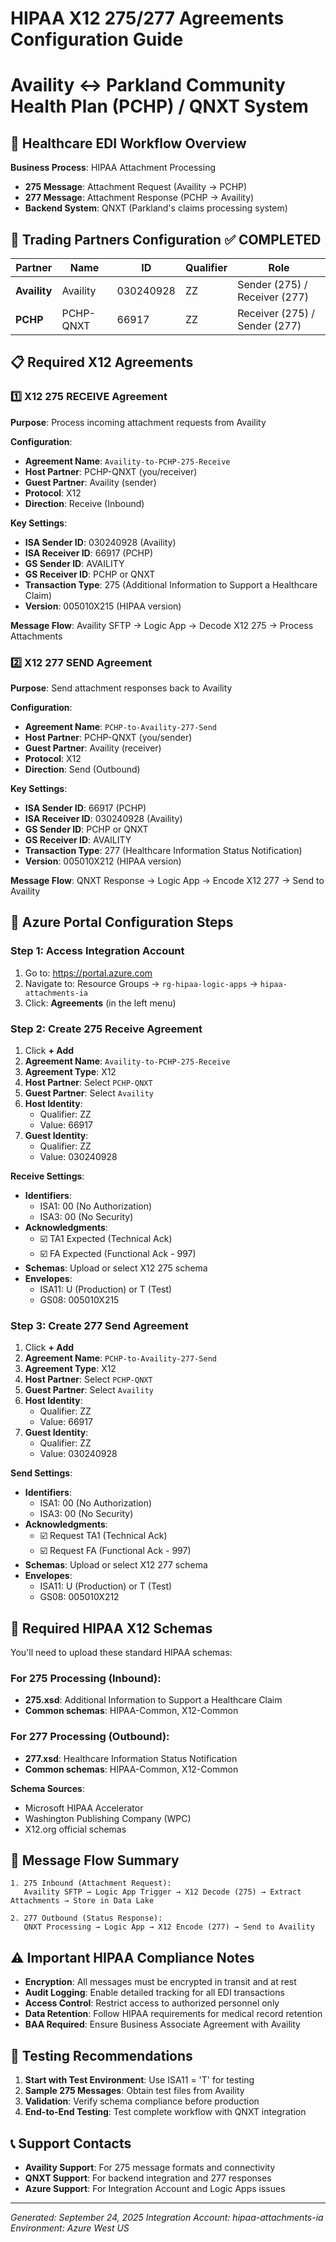 # HIPAA X12 275/277 Agreements Configuration Guide
# Availity ↔ Parkland Community Health Plan (PCHP) / QNXT System

## 🏥 Healthcare EDI Workflow Overview

**Business Process**: HIPAA Attachment Processing
- **275 Message**: Attachment Request (Availity → PCHP)
- **277 Message**: Attachment Response (PCHP → Availity)
- **Backend System**: QNXT (Parkland's claims processing system)

## 🤝 Trading Partners Configuration ✅ COMPLETED

| Partner | Name | ID | Qualifier | Role |
|---------|------|----|-----------|----- |
| **Availity** | Availity | 030240928 | ZZ | Sender (275) / Receiver (277) |
| **PCHP** | PCHP-QNXT | 66917 | ZZ | Receiver (275) / Sender (277) |

## 📋 Required X12 Agreements

### 1️⃣ X12 275 RECEIVE Agreement
**Purpose**: Process incoming attachment requests from Availity

**Configuration**:
- **Agreement Name**: `Availity-to-PCHP-275-Receive`
- **Host Partner**: PCHP-QNXT (you/receiver)
- **Guest Partner**: Availity (sender)
- **Protocol**: X12
- **Direction**: Receive (Inbound)

**Key Settings**:
- **ISA Sender ID**: 030240928 (Availity)
- **ISA Receiver ID**: 66917 (PCHP)
- **GS Sender ID**: AVAILITY
- **GS Receiver ID**: PCHP or QNXT
- **Transaction Type**: 275 (Additional Information to Support a Healthcare Claim)
- **Version**: 005010X215 (HIPAA version)

**Message Flow**: Availity SFTP → Logic App → Decode X12 275 → Process Attachments

### 2️⃣ X12 277 SEND Agreement
**Purpose**: Send attachment responses back to Availity

**Configuration**:
- **Agreement Name**: `PCHP-to-Availity-277-Send`
- **Host Partner**: PCHP-QNXT (you/sender)
- **Guest Partner**: Availity (receiver)
- **Protocol**: X12
- **Direction**: Send (Outbound)

**Key Settings**:
- **ISA Sender ID**: 66917 (PCHP)
- **ISA Receiver ID**: 030240928 (Availity)
- **GS Sender ID**: PCHP or QNXT
- **GS Receiver ID**: AVAILITY
- **Transaction Type**: 277 (Healthcare Information Status Notification)
- **Version**: 005010X212 (HIPAA version)

**Message Flow**: QNXT Response → Logic App → Encode X12 277 → Send to Availity

## 🔧 Azure Portal Configuration Steps

### Step 1: Access Integration Account
1. Go to: https://portal.azure.com
2. Navigate to: Resource Groups → `rg-hipaa-logic-apps` → `hipaa-attachments-ia`
3. Click: **Agreements** (in the left menu)

### Step 2: Create 275 Receive Agreement
1. Click **+ Add**
2. **Agreement Name**: `Availity-to-PCHP-275-Receive`
3. **Agreement Type**: X12
4. **Host Partner**: Select `PCHP-QNXT`
5. **Guest Partner**: Select `Availity`
6. **Host Identity**: 
   - Qualifier: ZZ
   - Value: 66917
7. **Guest Identity**:
   - Qualifier: ZZ  
   - Value: 030240928

**Receive Settings**:
- **Identifiers**: 
  - ISA1: 00 (No Authorization)
  - ISA3: 00 (No Security)
- **Acknowledgments**:
  - ☑️ TA1 Expected (Technical Ack)
  - ☑️ FA Expected (Functional Ack - 997)
- **Schemas**: Upload or select X12 275 schema
- **Envelopes**:
  - ISA11: U (Production) or T (Test)
  - GS08: 005010X215

### Step 3: Create 277 Send Agreement
1. Click **+ Add**
2. **Agreement Name**: `PCHP-to-Availity-277-Send`
3. **Agreement Type**: X12
4. **Host Partner**: Select `PCHP-QNXT`
5. **Guest Partner**: Select `Availity`
6. **Host Identity**: 
   - Qualifier: ZZ
   - Value: 66917
7. **Guest Identity**:
   - Qualifier: ZZ
   - Value: 030240928

**Send Settings**:
- **Identifiers**:
  - ISA1: 00 (No Authorization)
  - ISA3: 00 (No Security)
- **Acknowledgments**:
  - ☑️ Request TA1 (Technical Ack)
  - ☑️ Request FA (Functional Ack - 997)
- **Schemas**: Upload or select X12 277 schema
- **Envelopes**:
  - ISA11: U (Production) or T (Test)
  - GS08: 005010X212

## 📁 Required HIPAA X12 Schemas

You'll need to upload these standard HIPAA schemas:

### For 275 Processing (Inbound):
- **275.xsd**: Additional Information to Support a Healthcare Claim
- **Common schemas**: HIPAA-Common, X12-Common

### For 277 Processing (Outbound):
- **277.xsd**: Healthcare Information Status Notification  
- **Common schemas**: HIPAA-Common, X12-Common

**Schema Sources**:
- Microsoft HIPAA Accelerator
- Washington Publishing Company (WPC)
- X12.org official schemas

## 🔄 Message Flow Summary

```
1. 275 Inbound (Attachment Request):
   Availity SFTP → Logic App Trigger → X12 Decode (275) → Extract Attachments → Store in Data Lake

2. 277 Outbound (Status Response):  
   QNXT Processing → Logic App → X12 Encode (277) → Send to Availity
```

## ⚠️ Important HIPAA Compliance Notes

- **Encryption**: All messages must be encrypted in transit and at rest
- **Audit Logging**: Enable detailed tracking for all EDI transactions
- **Access Control**: Restrict access to authorized personnel only
- **Data Retention**: Follow HIPAA requirements for medical record retention
- **BAA Required**: Ensure Business Associate Agreement with Availity

## 🧪 Testing Recommendations

1. **Start with Test Environment**: Use ISA11 = 'T' for testing
2. **Sample 275 Messages**: Obtain test files from Availity
3. **Validation**: Verify schema compliance before production
4. **End-to-End Testing**: Test complete workflow with QNXT integration

## 📞 Support Contacts

- **Availity Support**: For 275 message formats and connectivity
- **QNXT Support**: For backend integration and 277 responses  
- **Azure Support**: For Integration Account and Logic Apps issues

---
*Generated: September 24, 2025*
*Integration Account: hipaa-attachments-ia*
*Environment: Azure West US*
